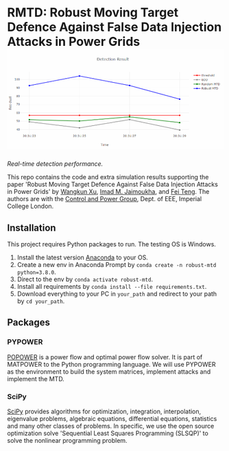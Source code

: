 # RMTD: Robust Moving Target Defence Against False Data Injection Attacks in Power Grids![Animation](figure/Animation.gif)

*Real-time detection performance.*

This repo contains the code and extra simulation results supporting the paper 'Robust Moving Target Defence Against False Data Injection Attacks in Power Grids' by [Wangkun Xu](https://www.linkedin.com/in/wangkun-xu/), [Imad M. Jaimoukha](https://www.imperial.ac.uk/people/i.jaimouka), and [Fei Teng](https://www.imperial.ac.uk/people/f.teng). The authors are with the [Control and Power Group](https://www.imperial.ac.uk/electrical-engineering/research/control-and-power/), Dept. of EEE, Imperial College London.

## Installation

This project requires Python packages to run. The testing OS is Windows.

1. Install the latest version [Anaconda](https://www.anaconda.com/) to your OS.
2. Create a new env in Anaconda Prompt by `conda create -n robust-mtd python=3.8.0`.
3. Direct to the env by `conda activate robust-mtd`.
4. Install all requirements by `conda install --file requirements.txt`.
5. Download everything to your PC in `your_path` and redirect to your path by `cd your_path`.

## Packages

### PYPOWER

[POPOWER](https://github.com/rwl/PYPOWER) is a power flow and optimal power flow solver. It is part of MATPOWER to the Python programming language. We will use PYPOWER as the environment to build the system matrices, implement attacks and implement the MTD.

### SciPy

[SciPy](https://scipy.org/) provides algorithms for optimization, integration, interpolation, eigenvalue problems, algebraic equations, differential equations, statistics and many other classes of problems. In specific, we use the open source optimization solve 'Sequential Least Squares Programming (SLSQP)' to solve the nonlinear programming problem.




